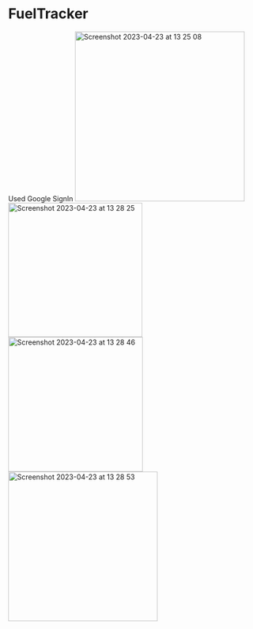 # FuelTracker
Used Google SignIn
<img width="343" alt="Screenshot 2023-04-23 at 13 25 08" src="https://user-images.githubusercontent.com/93731591/233837180-6520c7a8-3e44-4b05-9d9c-9b11169fd4bd.png">
<img width="271" alt="Screenshot 2023-04-23 at 13 28 25" src="https://user-images.githubusercontent.com/93731591/233837183-72f79452-f718-4e18-9054-b8855699bd38.png">
<img width="272" alt="Screenshot 2023-04-23 at 13 28 46" src="https://user-images.githubusercontent.com/93731591/233837186-7578c30b-81ca-4ab6-9fa3-f7db17446631.png">
<img width="302" alt="Screenshot 2023-04-23 at 13 28 53" src="https://user-images.githubusercontent.com/93731591/233837191-9bb859cf-e016-4d69-ad9d-3e98cc13bf72.png">
